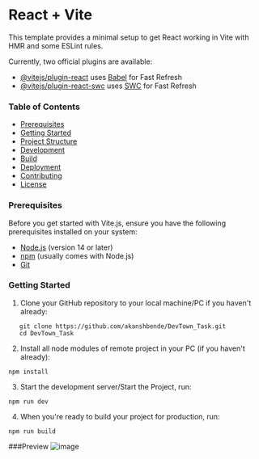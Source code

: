 # React + Vite

This template provides a minimal setup to get React working in Vite with HMR and some ESLint rules.

Currently, two official plugins are available:

- [@vitejs/plugin-react](https://github.com/vitejs/vite-plugin-react/blob/main/packages/plugin-react/README.md) uses [Babel](https://babeljs.io/) for Fast Refresh
- [@vitejs/plugin-react-swc](https://github.com/vitejs/vite-plugin-react-swc) uses [SWC](https://swc.rs/) for Fast Refresh

### Table of Contents

- [Prerequisites](#prerequisites)
- [Getting Started](#getting-started)
- [Project Structure](#project-structure)
- [Development](#development)
- [Build](#build)
- [Deployment](#deployment)
- [Contributing](#contributing)
- [License](#license)

### Prerequisites

Before you get started with Vite.js, ensure you have the following prerequisites installed on your system:

- [Node.js](https://nodejs.org/) (version 14 or later)
- [npm](https://www.npmjs.com/) (usually comes with Node.js)
- [Git](https://git-scm.com/)

### Getting Started

1. Clone your GitHub repository to your local machine/PC if you haven't already:

```shell
   git clone https://github.com/akanshbende/DevTown_Task.git
   cd DevTown_Task
```

2. Install all node modules of remote project in your PC (if you haven't already):

```shell
npm install
```

3.  Start the development server/Start the Project, run:

```shell
npm run dev
```

4. When you're ready to build your project for production, run:

```shell
npm run build

```
###Preview
![image](https://github.com/akanshbende/Product_Filter/assets/76099756/31082da0-6ab4-4247-a5d8-478249622a2b)




